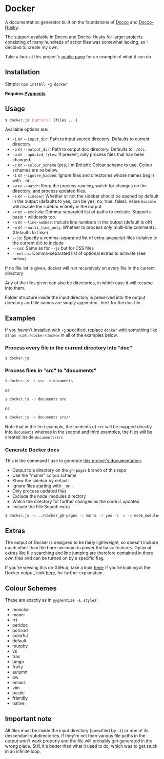 # Docker

A documentation generator built on the foundations of [Docco](http://jashkenas.github.com/docco/) and [Docco-Husky](https://github.com/mbrevoort/docco-husky).

The support available in Docco and Docco-Husky for larger projects consisting of many hundreds of script files was somewhat lacking, so I decided to create my own.

Take a look at this project's [public page](http://jbt.github.com/docker) for an example of what it can do.

## Installation

Simple: `npm install -g docker`

**Requires [Pygments](http://pygments.org/)**

## Usage

```sh
$ docker.js [options] [files ...]
```

Available options are:

 * `-i` or `--input_dir`: Path to input source directory. Defaults to current directory.
 * `-o` or `--output_dir`: Path to output doc directory. Defaults to `./doc`.
 * `-u` or `--updated_files`: If present, only process files that hav been changed.
 * `-c` or `--colour_scheme` (yes, I'm British): Colour scheme to use. Colour schemes are as below.
 * `-I` or `--ignore_hidden`: Ignore files and directories whose names begin with `.` or `_`.
 * `-w` or `--watch`: Keep the process running, watch for changes on the directory, and process updated files.
 * `-s` or `--sidebar`: Whether or not the sidebar should be opened by default in the output (defaults to yes, can be yes, no, true, false). Value `disable` will disable the sidebar entirely in the output.
 * `-x` or `--exclude`: Comma-separated list of paths to exclude. Supports basic `*` wildcards too.
 * `-n` or `--line-number`: Include line numbers in the output (default is off)
 * `-m` or `--multi_line_only`: Whether to process _only_ multi-line comments. (Defaults to false)
 * `--js`: Specify a comma-separated list of extra javascript files (relative to the current dir) to include
 * `--css`: Same as for `--js` but for CSS files
 * `--extras`: Comma-separated list of optional extras to activate (see below)

If no file list is given, docker will run recursively on every file in the current directory

Any of the files given can also be directories, in which case it will recurse into them.

Folder structure inside the input directory is preserved into the output directory and file names are simply appended `.html` for the doc file

## Examples

If you haven't installed with `-g` specified, replace `docker` with something like `$(npm root)/docker/docker` in all of the examples below.

### Process every file in the current directory into "doc"

```sh
$ docker.js
```

### Process files in "src" to "documents"

```sh
$ docker.js -i src -o documents
```
or:
```sh
$ docker.js -o documents src
```
or:
```sh
$ docker.js -o documents src/*
```

Note that in the first example, the contents of `src` will be mapped directly into `documents` whereas in the second and third
examples, the files will be created inside `documents/src`

### Generate Docker docs

This is the command I use to generate [this project's documentation](http://jbt.github.com/docker).

 * Output to a directory on the `gh-pages` branch of this repo
 * Use the "manni" colour scheme
 * Show the sidebar by default
 * Ignore files starting with `_` or `.`
 * Only process updated files
 * Exclude the node_modules directory
 * Watch the directory for further changes as the code is updated.
 * Include the File Search extra

```sh
$ docker.js -o ../docker_gh-pages -c manni -s yes -I -u -x node_modules -w --extras fileSearch
```

## Extras

The output of Docker is designed to be fairly lightweight, so doesn't include much other than the bare
minimum to power the basic features. Optional extras like file searching and line jumping are therefore
contained in there own files and can be turned on by a specific flag.

If you're viewing this on GitHub, take a look [here](/jbt/docker/tree/master/extras); if you're looking
at the Docker output, look [here](extras/README.md.html), for further explanation.



## Colour Schemes

These are exactly as in `pygmentize -L styles`:

 * monokai
 * manni
 * rrt
 * perldoc
 * borland
 * colorful
 * default
 * murphy
 * vs
 * trac
 * tango
 * fruity
 * autumn
 * bw
 * emacs
 * vim
 * pastie
 * friendly
 * native


## Important note

All files must be inside the input directory (specified by `-i`) or one of its descendant subdirectories. If they're not then various file paths in the output won't work properly and the file will probably get generated
in the wrong place. Still, it's better than what it used to do, which was to get stuck in an infinite loop.
